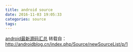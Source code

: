 ```yaml
---
title: android source
date: 2016-11-03 19:05:33
categories: source
tags:
---
```

[android最新源码汇总](http://androidblog.cn/index.php/Source/newSourceList/p/1)
转载自：http://androidblog.cn/index.php/Source/newSourceList/p/1
